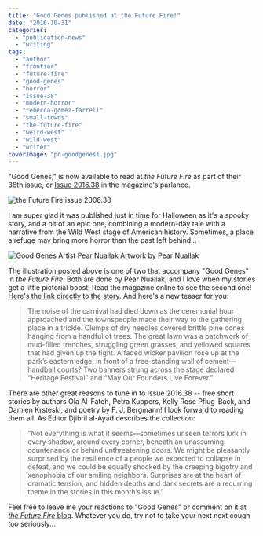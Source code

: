 ```yaml
---
title: "Good Genes published at the Future Fire!"
date: "2016-10-31"
categories:
  - "publication-news"
  - "writing"
tags:
  - "author"
  - "frontier"
  - "future-fire"
  - "good-genes"
  - "horror"
  - "issue-38"
  - "modern-horror"
  - "rebecca-gomez-farrell"
  - "small-towns"
  - "the-future-fire"
  - "weird-west"
  - "wild-west"
  - "writer"
coverImage: "pn-goodgenes1.jpg"
---
```


"Good Genes," is now available to read at _the Future Fire_ as part of their 38th issue, or [Issue 2016.38](http://futurefire.net/2016.38/index.html) in the magazine's parlance.

![the Future Fire issue 2006.38](https://d2ypg8o05lff0b.cloudfront.net/wp-content/uploads/sites/3/2016/10/f38cover.jpg)

I am super glad it was published just in time for Halloween as it's a spooky story, and a bit of an epic one, combining a modern-day tale with a narrative from the Wild West stage of American history. Sometimes, a place a refuge may bring more horror than the past left behind...

![Good Genes Artist Pear Nuallak](https://d2ypg8o05lff0b.cloudfront.net/wp-content/uploads/sites/3/2016/10/pn-goodgenes1.jpg) Artwork by Pear Nuallak

The illustration posted above is one of two that accompany "Good Genes" in _the Future Fire_. Both are done by Pear Nuallak, and I love when my stories get a little pictorial boost! Read the magazine online to see the second one! [Here's the link directly to the story](http://futurefire.net/2016.38/fiction/goodgenes.html). And here's a new teaser for you:

> The noise of the carnival had died down as the ceremonial hour approached and the townspeople made their way to the gathering place in a trickle. Clumps of dry needles covered brittle pine cones hanging from a handful of trees. The great lawn was a patchwork of mud-filled trenches, struggling green grasses, and yellowed squares that had given up the fight. A faded wicker pavilion rose up at the park’s eastern edge, in front of a free-standing wall of cement—handball courts? Two banners strung across the stage declared “Heritage Festival” and “May Our Founders Live Forever."

There are other great reasons to tune in to Issue 2016.38 -- free short stories by authors Ola Al-Fateh, Petra Kuppers, Kelly Rose Pflug-Back, and Damien Krsteski, and poetry by F. J. Bergmann! I look forward to reading them all. As Editor Djibril al-Ayad describes the collection:

> "Not everything is what it seems—sometimes unseen terrors lurk in every shadow, around every corner, beneath an unassuming countenance or behind unthreatening doors. We might be pleasantly surprised by the resilience of a people we expected to collapse in defeat, and we could be equally shocked by the creeping bigotry and xenophobia of our smiling neighbors. Surprises are at the heart of dramatic tension, and hidden depths and dark secrets are a recurring theme in the stories in this month’s issue."

Feel free to leave me your reactions to "Good Genes" or comment on it at [_the Future Fire_ blog](http://press.futurefire.net/2016/10/new-issue-201638.html). Whatever you do, try not to take your next next cough _too_ seriously...
